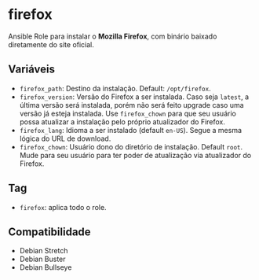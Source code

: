 # firefox

Ansible Role para instalar o **Mozilla Firefox**, com binário baixado
diretamente do site oficial.

## Variáveis

- `firefox_path`: Destino da instalação. Default: `/opt/firefox`.
- `firefox_version`: Versão do Firefox a ser instalada. Caso seja `latest`, a
  última versão será instalada, porém não será feito upgrade caso uma versão já
  esteja instalada. Use `firefox_chown` para que seu usuário possa atualizar a
  instalação pelo próprio atualizador do Firefox.
- `firefox_lang`: Idioma a ser instalado (default `en-US`). Segue a mesma lógica
  do URL de download.
- `firefox_chown`: Usuário dono do diretório de instalação. Default `root`. Mude
  para seu usuário para ter poder de atualização via atualizador do Firefox.

## Tag

- `firefox`: aplica todo o role.

## Compatibilidade

- Debian Stretch
- Debian Buster
- Debian Bullseye
